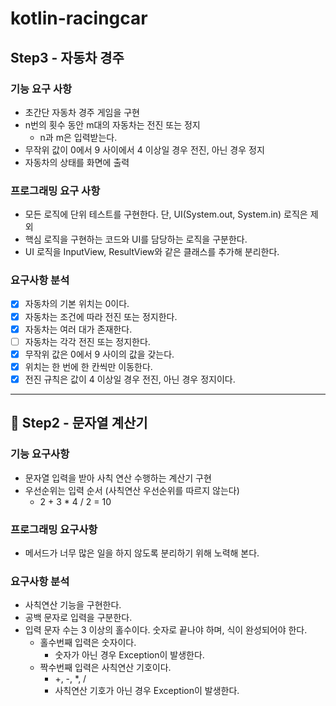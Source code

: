 # kotlin-racingcar

## Step3 - 자동차 경주

### 기능 요구 사항

- 초간단 자동차 경주 게임을 구현
- n번의 횟수 동안 m대의 자동차는 전진 또는 정지
    - n과 m은 입력받는다.
- 무작위 값이 0에서 9 사이에서 4 이상일 경우 전진, 아닌 경우 정지
- 자동차의 상태를 화면에 출력

### 프로그래밍 요구 사항

- 모든 로직에 단위 테스트를 구현한다. 단, UI(System.out, System.in) 로직은 제외
- 핵심 로직을 구현하는 코드와 UI를 담당하는 로직을 구분한다.
- UI 로직을 InputView, ResultView와 같은 클래스를 추가해 분리한다.

### 요구사항 분석

- [X] 자동차의 기본 위치는 0이다.
- [X] 자동차는 조건에 따라 전진 또는 정지한다.
- [X] 자동차는 여러 대가 존재한다.
- [ ] 자동차는 각각 전진 또는 정지한다.
- [X] 무작위 값은 0에서 9 사이의 값을 갖는다.
- [X] 위치는 한 번에 한 칸씩만 이동한다.
- [X] 전진 규칙은 값이 4 이상일 경우 전진, 아닌 경우 정지이다.

---

## 🚀 Step2 - 문자열 계산기

### 기능 요구사항

- 문자열 입력을 받아 사칙 연산 수행하는 계산기 구현
- 우선순위는 입력 순서 (사칙연산 우선순위를 따르지 않는다)
    - 2 + 3 * 4 / 2 = 10

### 프로그래밍 요구사항

- 메서드가 너무 많은 일을 하지 않도록 분리하기 위해 노력해 본다.

### 요구사항 분석

- 사칙연산 기능을 구현한다.
- 공백 문자로 입력을 구분한다.
- 입력 문자 수는 3 이상의 홀수이다. 숫자로 끝나야 하며, 식이 완성되어야 한다.
    - 홀수번째 입력은 숫자이다.
        - 숫자가 아닌 경우 Exception이 발생한다.
    - 짝수번째 입력은 사칙연산 기호이다.
        - +, -, *, /
        - 사칙연산 기호가 아닌 경우 Exception이 발생한다.
